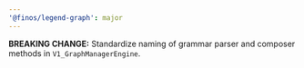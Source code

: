 ```yaml
---
'@finos/legend-graph': major
---
```


**BREAKING CHANGE:** Standardize naming of grammar parser and composer methods in `V1_GraphManagerEngine`.
